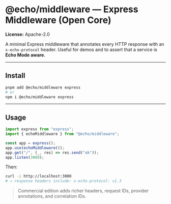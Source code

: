 # @echo/middleware — Express Middleware (Open Core)

**License:** Apache-2.0

A minimal Express middleware that annotates every HTTP response with an `x-echo-protocol` header.
Useful for demos and to assert that a service is **Echo Mode aware**.

---

## Install

```bash
pnpm add @echo/middleware express
# or
npm i @echo/middleware express
```

---

## Usage

```ts
import express from "express";
import { echoMiddleware } from "@echo/middleware";

const app = express();
app.use(echoMiddleware());
app.get("/", (_, res) => res.send("ok"));
app.listen(3000);
```

Then:

```bash
curl -i http://localhost:3000
# → response headers include: x-echo-protocol: v1.3
```

> Commercial edition adds richer headers, request IDs, provider annotations, and correlation IDs.
